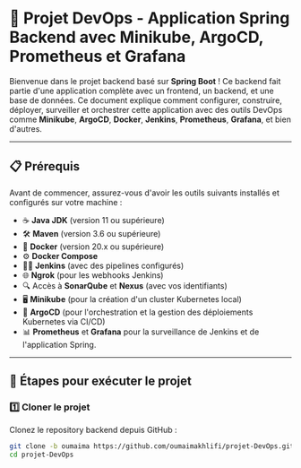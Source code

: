 # 🚀 **Projet DevOps - Application Spring Backend avec Minikube, ArgoCD, Prometheus et Grafana**  

Bienvenue dans le projet backend basé sur **Spring Boot** ! Ce backend fait partie d'une application complète avec un frontend, un backend, et une base de données. Ce document explique comment configurer, construire, déployer, surveiller et orchestrer cette application avec des outils DevOps comme **Minikube**, **ArgoCD**, **Docker**, **Jenkins**, **Prometheus**, **Grafana**, et bien d'autres.

---

## **📋 Prérequis**  

Avant de commencer, assurez-vous d'avoir les outils suivants installés et configurés sur votre machine :  

- ☕ **Java JDK** (version 11 ou supérieure)  
- 🛠️ **Maven** (version 3.6 ou supérieure)  
- 🐳 **Docker** (version 20.x ou supérieure)  
- ⚙️ **Docker Compose**  
- 🧑‍💻 **Jenkins** (avec des pipelines configurés)  
- 🌐 **Ngrok** (pour les webhooks Jenkins)  
- 🔍 Accès à **SonarQube** et **Nexus** (avec vos identifiants)  
- 🖥️ **Minikube** (pour la création d'un cluster Kubernetes local)  
- 🌲 **ArgoCD** (pour l'orchestration et la gestion des déploiements Kubernetes via CI/CD)  
- 📊 **Prometheus** et **Grafana** pour la surveillance de Jenkins et de l'application Spring.  

---

## **📂 Étapes pour exécuter le projet**

### 1️⃣ **Cloner le projet**  
Clonez le repository backend depuis GitHub :  

```bash
git clone -b oumaima https://github.com/oumaimakhlifi/projet-DevOps.git
cd projet-DevOps
